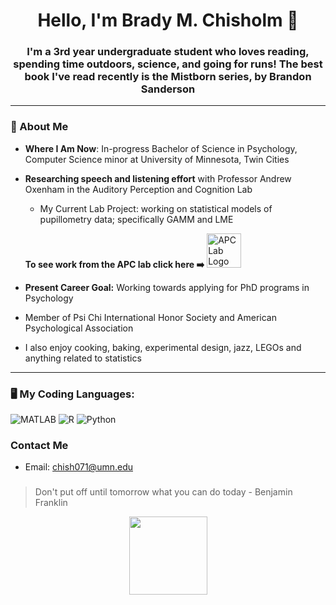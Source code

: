 <h1 align="center">Hello, I'm Brady M. Chisholm 👋</h1>
<h3 align="center">I'm a 3rd year undergraduate student who loves reading, spending time outdoors, science, and going for runs! The best book I've read recently is the Mistborn series, by Brandon Sanderson</h3>

---
### 🔎 About Me
- **Where I Am Now**: In-progress Bachelor of Science in Psychology, Computer Science minor at University of Minnesota, Twin Cities
- **Researching speech and listening effort** with Professor Andrew Oxenham in the Auditory Perception and Cognition Lab 
  - My Current Lab Project: working on statistical models of pupillometry data; specifically GAMM and LME
    
  **To see work from the APC lab click here ➡️**
  <a href="https://apc.psych.umn.edu/" target="_blank">
    <img src="https://apc.psych.umn.edu/sites/sandbox-apc.psych.umn.edu/files/styles/folwell_third/public/2024-08/APC_Maroon_Gold_Logo_big_0.png?itok=wAUWBNNx" alt="APC Lab Logo" width="55"/>
  </a>
  
- **Present Career Goal:** Working towards applying for PhD programs in Psychology
- Member of Psi Chi International Honor Society and American Psychological Association  
- I also enjoy cooking, baking, experimental design, jazz, LEGOs and anything related to statistics
---

### 🖥️ My Coding Languages:
<div align="left">
  <img src="https://img.shields.io/badge/-MATLAB-0076A8?logo=mathworks&logoColor=fff" alt="MATLAB"/>
  <img src="https://img.shields.io/badge/-R-276DC3?logo=r&logoColor=fff" alt="R"/>
  <img src="https://img.shields.io/badge/-Python-3776AB?logo=python&logoColor=fff" alt="Python"/>
</div>

### Contact Me
  * Email: [chish071@umn.edu](mailto:chish071@umn.edu)

###
> Don't put off until tomorrow what you can do today - Benjamin Franklin

<div align="center">
  <img src="https://media.giphy.com/media/M9gbBd9nbDrOTu1Mqx/giphy.gif" width="125"/>
</div>


